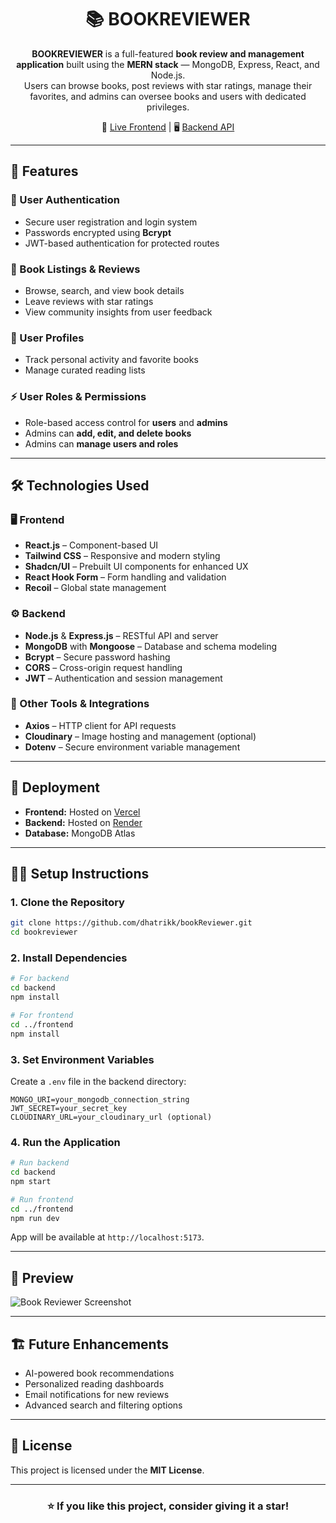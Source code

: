 <h1 align="center">📚 BOOKREVIEWER</h1>

<p align="center">
  <strong>BOOKREVIEWER</strong> is a full-featured <strong>book review and management application</strong> built using the <strong>MERN stack</strong> — MongoDB, Express, React, and Node.js.<br>
  Users can browse books, post reviews with star ratings, manage their favorites, and admins can oversee books and users with dedicated privileges.
</p>

<p align="center">
  🔗 <a href="https://book-reviewer-jet.vercel.app/">Live Frontend</a> |
  🖥️ <a href="https://bookreviewer-0tw2.onrender.com/">Backend API</a>
</p>

<hr>

## 🌟 Features

### 🔐 User Authentication
- Secure user registration and login system  
- Passwords encrypted using **Bcrypt**  
- JWT-based authentication for protected routes  

### 📖 Book Listings & Reviews
- Browse, search, and view book details  
- Leave reviews with star ratings  
- View community insights from user feedback  

### 👤 User Profiles
- Track personal activity and favorite books  
- Manage curated reading lists  

### ⚡ User Roles & Permissions
- Role-based access control for **users** and **admins**  
- Admins can **add, edit, and delete books**  
- Admins can **manage users and roles**  

<hr>

## 🛠️ Technologies Used

### 🖥️ Frontend
- **React.js** – Component-based UI  
- **Tailwind CSS** – Responsive and modern styling  
- **Shadcn/UI** – Prebuilt UI components for enhanced UX  
- **React Hook Form** – Form handling and validation  
- **Recoil** – Global state management  

### ⚙️ Backend
- **Node.js** & **Express.js** – RESTful API and server  
- **MongoDB** with **Mongoose** – Database and schema modeling  
- **Bcrypt** – Secure password hashing  
- **CORS** – Cross-origin request handling  
- **JWT** – Authentication and session management  

### 🔧 Other Tools & Integrations
- **Axios** – HTTP client for API requests  
- **Cloudinary** – Image hosting and management (optional)  
- **Dotenv** – Secure environment variable management  

<hr>

## 🚀 Deployment

- **Frontend:** Hosted on [Vercel](https://book-reviewer-jet.vercel.app/)  
- **Backend:** Hosted on [Render](https://bookreviewer-0tw2.onrender.com/)  
- **Database:** MongoDB Atlas  

<hr>

## 🧑‍💻 Setup Instructions

### 1. Clone the Repository
```bash
git clone https://github.com/dhatrikk/bookReviewer.git
cd bookreviewer
````

### 2. Install Dependencies

```bash
# For backend
cd backend
npm install

# For frontend
cd ../frontend
npm install
```

### 3. Set Environment Variables

Create a `.env` file in the backend directory:

```
MONGO_URI=your_mongodb_connection_string
JWT_SECRET=your_secret_key
CLOUDINARY_URL=your_cloudinary_url (optional)
```

### 4. Run the Application

```bash
# Run backend
cd backend
npm start

# Run frontend
cd ../frontend
npm run dev
```

App will be available at `http://localhost:5173`.

<hr>

## 📸 Preview

![Book Reviewer Screenshot](https://via.placeholder.com/1000x500?text=Book+Reviewer+Preview)

<hr>

## 🏗️ Future Enhancements

* AI-powered book recommendations
* Personalized reading dashboards
* Email notifications for new reviews
* Advanced search and filtering options

<hr>

## 📜 License

This project is licensed under the **MIT License**.

---

<h3 align="center">⭐ If you like this project, consider giving it a star!</h3>
